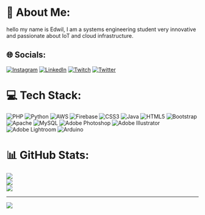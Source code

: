 # 💫 About Me:
hello my name is Edwil, I am a systems engineering student very innovative and passionate about IoT and cloud infrastructure.


## 🌐 Socials:
[![Instagram](https://img.shields.io/badge/Instagram-%23E4405F.svg?logo=Instagram&logoColor=white)](https://instagram.com/ed.aguilar_gonzalez) [![LinkedIn](https://img.shields.io/badge/LinkedIn-%230077B5.svg?logo=linkedin&logoColor=white)](https://linkedin.com/in/edwil-k-aguilar-gonzalez-5b245a1b8) [![Twitch](https://img.shields.io/badge/Twitch-%239146FF.svg?logo=Twitch&logoColor=white)](https://twitch.tv/edwilk19) [![Twitter](https://img.shields.io/badge/Twitter-%231DA1F2.svg?logo=Twitter&logoColor=white)](https://twitter.com/EdwilK19) 

# 💻 Tech Stack:
![PHP](https://img.shields.io/badge/php-%23777BB4.svg?style=for-the-badge&logo=php&logoColor=white) ![Python](https://img.shields.io/badge/python-3670A0?style=for-the-badge&logo=python&logoColor=ffdd54) ![AWS](https://img.shields.io/badge/AWS-%23FF9900.svg?style=for-the-badge&logo=amazon-aws&logoColor=white) ![Firebase](https://img.shields.io/badge/firebase-%23039BE5.svg?style=for-the-badge&logo=firebase) ![CSS3](https://img.shields.io/badge/css3-%231572B6.svg?style=for-the-badge&logo=css3&logoColor=white) ![Java](https://img.shields.io/badge/java-%23ED8B00.svg?style=for-the-badge&logo=java&logoColor=white) ![HTML5](https://img.shields.io/badge/html5-%23E34F26.svg?style=for-the-badge&logo=html5&logoColor=white) ![Bootstrap](https://img.shields.io/badge/bootstrap-%23563D7C.svg?style=for-the-badge&logo=bootstrap&logoColor=white) ![Apache](https://img.shields.io/badge/apache-%23D42029.svg?style=for-the-badge&logo=apache&logoColor=white) ![MySQL](https://img.shields.io/badge/mysql-%2300f.svg?style=for-the-badge&logo=mysql&logoColor=white) ![Adobe Photoshop](https://img.shields.io/badge/adobephotoshop-%2331A8FF.svg?style=for-the-badge&logo=adobephotoshop&logoColor=white) ![Adobe Illustrator](https://img.shields.io/badge/adobeillustrator-%23FF9A00.svg?style=for-the-badge&logo=adobeillustrator&logoColor=white) ![Adobe Lightroom](https://img.shields.io/badge/Adobe%20Lightroom-31A8FF.svg?style=for-the-badge&logo=Adobe%20Lightroom&logoColor=white) ![Arduino](https://img.shields.io/badge/-Arduino-00979D?style=for-the-badge&logo=Arduino&logoColor=white)
# 📊 GitHub Stats:
![](https://github-readme-stats.vercel.app/api?username=EdwilK19&theme=dark&hide_border=false&include_all_commits=true&count_private=true)<br/>
![](https://github-readme-streak-stats.herokuapp.com/?user=EdwilK19&theme=dark&hide_border=false)<br/>
![](https://github-readme-stats.vercel.app/api/top-langs/?username=EdwilK19&theme=dark&hide_border=false&include_all_commits=true&count_private=true&layout=compact)

---
[![](https://visitcount.itsvg.in/api?id=EdwilK19&icon=0&color=0)](https://visitcount.itsvg.in)

